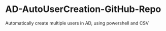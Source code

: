 # AD-AutoUserCreation-GitHub-Repo
Automatically create multiple users in AD, using powershell and CSV
